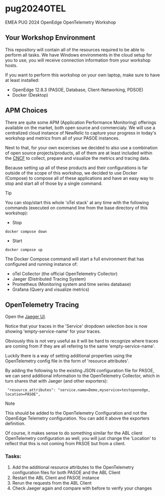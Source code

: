 # pug2024OTEL
EMEA PUG 2024 OpenEdge OpenTelemetry Workshop

## Your Workshop Environment

This repository will contain all of the resources required to be able to perform all tasks.
We have Windows environments in the cloud setup for you to use, you will receive connection information from your workshop hosts.

If you want to perform this workshop on your own laptop, make sure to have at least installed:

* OpenEdge 12.8.3 (PASOE, Database, Client-Networking, PDSOE)
* Docker (Desktop)

## APM Choices

There are quite some APM (Application Performance Monitoring) offerings available on the market, both open source and commercialy.
We will use a centralized cloud instance of NewRelic to capture your progress in today's workshop and metrics from all of your PASOE instances.

Next to that, for your own excercises we decided to also use a combination of open source projects/products, all of them are at least included within the [CNCF](https://www.cncf.io/projects/) to collect, prepare and visualize the metrics and tracing data.

Because setting up all of these products and their configurations is far outside of the scope of this workshop, we decided to use Docker (Compose) to compose all of these applications and have an easy way to stop and start all of those by a single command.

> [!TIP]
> You can stop/start this whole 'oTel stack' at any time with the following commands (executed on command line from the base directory of this workshop):
- Stop
```
docker compose down
```
- Start
```
docker compose up
```

The Docker Compose command will start a full environment that has configured and running instance of:

- oTel Collector (the official OpenTelemetry Collector)
- Jaeger (Distributed Tracing System)
- Prometheus (Monitoring system and time series database)
- Grafana (Query and visualize metrics)


## OpenTelemetry Tracing

Open the [Jaeger UI](http://localhost:16686/).

Notice that your traces in the 'Service' dropdown selection box is now showing 'empty-service-name' for your traces.

Obviously this is not very useful as it will be hard to recognize where traces are coming from if they are all refering to the same 'empty-service-name'.

Luckily there is a way of setting additional properties using the OpenTelemetry config file in the form of 'resource attributes'.

By adding the following to the existing JSON configuration file for PASOE, we can send additional information to the OpenTelemetry Collector, which in turn shares that with Jaeger (and other exporters):

```
 "resource_attributes": "service.name=Demo,myservice=testopenedge, location=PASOE",
```

> [!NOTE]
> This should be added to the OpenTelemetry Configuration and not the OpenEdge Telemetry configuration. You can add it above the exporters definition.

Of course, it makes sense to do something similar for the ABL client OpenTelemetry configuration as well, you will just change the 'Location' to reflect that this is not coming from PASOE but from a client.

### Tasks:
1. Add the additional resource attributes to the OpenTelemetry configuration files for both PASOE and the ABL Client
2. Restart the ABL Client and PASOE instance
3. Rerun the requests from the ABL Client
4. Check Jaeger again and compare with before to verify your changes

